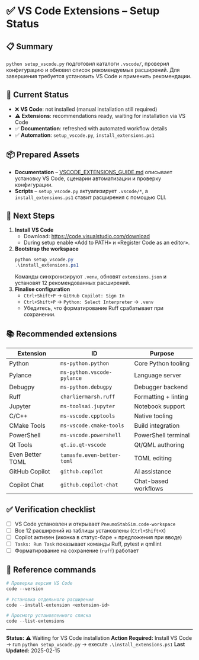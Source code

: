 # ✅ VS Code Extensions – Setup Status

## 📋 Summary

`python setup_vscode.py` подготовил каталоги `.vscode/`, проверил конфигурацию и
обновил список рекомендуемых расширений. Для завершения требуется установить VS
Code и применить рекомендации.

## 🎯 Current Status

- ❌ **VS Code**: not installed (manual installation still required)
- ⚠️ **Extensions**: recommendations ready, waiting for installation via VS Code
- ✅ **Documentation**: refreshed with automated workflow details
- ✅ **Automation**: `setup_vscode.py`, `install_extensions.ps1`

## 📦 Prepared Assets

- **Documentation** – [VSCODE_EXTENSIONS_GUIDE.md](VSCODE_EXTENSIONS_GUIDE.md)
  описывает установку VS Code, сценарии автоматизации и проверку конфигурации.
- **Scripts** – `setup_vscode.py` актуализирует `.vscode/*`, а
  `install_extensions.ps1` ставит расширения с помощью CLI.

## 🚀 Next Steps

1. **Install VS Code**
   - Download: https://code.visualstudio.com/download
   - During setup enable «Add to PATH» и «Register Code as an editor».
2. **Bootstrap the workspace**
   ```powershell
   python setup_vscode.py
   .\install_extensions.ps1
   ```
   Команды синхронизируют `.venv`, обновят `extensions.json` и установят 12
   рекомендованных расширений.
3. **Finalise configuration**
   - `Ctrl+Shift+P` → `GitHub Copilot: Sign In`
   - `Ctrl+Shift+P` → `Python: Select Interpreter` → `.venv`
   - Убедитесь, что форматирование Ruff срабатывает при сохранении.

## 📚 Recommended extensions

| Extension | ID | Purpose |
|-----------|-----|---------|
| Python | `ms-python.python` | Core Python tooling |
| Pylance | `ms-python.vscode-pylance` | Language server |
| Debugpy | `ms-python.debugpy` | Debugger backend |
| Ruff | `charliermarsh.ruff` | Formatting + linting |
| Jupyter | `ms-toolsai.jupyter` | Notebook support |
| C/C++ | `ms-vscode.cpptools` | Native tooling |
| CMake Tools | `ms-vscode.cmake-tools` | Build integration |
| PowerShell | `ms-vscode.powershell` | PowerShell terminal |
| Qt Tools | `qt.io.qt-vscode` | Qt/QML authoring |
| Even Better TOML | `tamasfe.even-better-toml` | TOML editing |
| GitHub Copilot | `github.copilot` | AI assistance |
| Copilot Chat | `github.copilot-chat` | Chat-based workflows |

## ✅ Verification checklist

- [ ] VS Code установлен и открывает `PneumoStabSim.code-workspace`
- [ ] Все 12 расширений из таблицы установлены (`Ctrl+Shift+X`)
- [ ] Copilot активен (иконка в статус-баре + предложения при вводе)
- [ ] `Tasks: Run Task` показывает команды Ruff, pytest и qmllint
- [ ] Форматирование на сохранение (`ruff`) работает

## 📖 Reference commands

```powershell
# Проверка версии VS Code
code --version

# Установка отдельного расширения
code --install-extension <extension-id>

# Просмотр установленного списка
code --list-extensions
```

---

**Status:** ⚠️ Waiting for VS Code installation
**Action Required:** Install VS Code → run `python setup_vscode.py` → execute `.\install_extensions.ps1`
**Last Updated:** 2025-02-15
